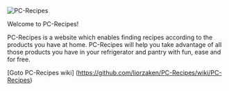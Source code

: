 ![PC-Recipes](https://dl.dropbox.com/s/9phidxvj54xfodi/PC-Recipes-B-small.jpg)

Welcome to PC-Recipes!

PC-Recipes is a website which enables finding recipes according to the products you have at home.
PC-Recipes will help you take advantage of all those products you have in your refrigerator and pantry with fun, ease and for free.

[Goto PC-Recipes wiki] (https://github.com/liorzaken/PC-Recipes/wiki/PC-Recipes)
